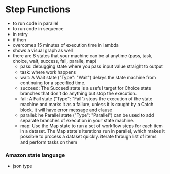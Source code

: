 # Step Functions
- to run code in parallel
- to run code in sequence
- in retry
- if then
- overcomes 15 minutes of execution time in lambda
- shows a visual graph as well
- there are 8 states that your machine can be at anytime (pass, task, choice, wait, success, fail, paralle, map)
  - pass: debugging state where you pass input value straight to output
  - task: where work happens
  - wait: A Wait state ("Type": "Wait") delays the state machine from continuing for a specified time.
  - succeed: The Succeed state is a useful target for Choice state branches that don't do anything but stop the execution.
  - fail: A Fail state ("Type": "Fail") stops the execution of the state machine and marks it as a failure, unless it is caught by a Catch block. it will have error message and clause
  - parallel: he Parallel state ("Type": "Parallel") can be used to add separate branches of execution in your state machine.
  - map: Use the Map state to run a set of workflow steps for each item in a dataset. The Map state's iterations run in parallel, which makes it possible to process a dataset quickly. iterate through list of items and perform tasks on them 


### Amazon state language
- json type 

